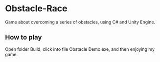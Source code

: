 # Obstacle-Race
 Game about overcoming a series of obstacles, using C# and Unity Engine.

## How to play
 Open folder Build, click into file Obstacle Demo.exe, and then enjoying my game.
